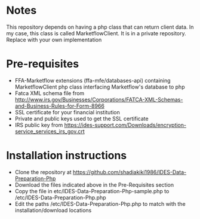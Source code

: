 # Notes
This repository depends on having a php class that can return client data. In my case, this class is called MarketflowClient. It is in a private repository. Replace with your own implementation

# Pre-requisites
* FFA-Marketflow extensions (ffa-mfe/databases-api) containing MarketflowClient php class interfacing Marketflow's database to php
* Fatca XML schema file from http://www.irs.gov/Businesses/Corporations/FATCA-XML-Schemas-and-Business-Rules-for-Form-8966
* SSL certificate for your financial institution
* Private and public keys used to get the SSL certificate
* IRS public key from https://ides-support.com/Downloads/encryption-service_services_irs_gov.crt

# Installation instructions
* Clone the repository at https://github.com/shadiakiki1986/IDES-Data-Preparation-Php
* Download the files indicated above in the Pre-Requisites section
* Copy the file in etc/IDES-Data-Preparation-Php-sample.php to /etc/IDES-Data-Preparation-Php.php
* Edit the paths /etc/IDES-Data-Preparation-Php.php to match with the installation/download locations

